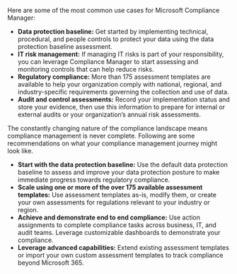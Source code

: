 Here are some of the most common use cases for Microsoft Compliance Manager:
- **Data protection baseline:** Get started by implementing technical, procedural, and people controls to protect your data using the data protection baseline assessment.
- **IT risk management:** If managing IT risks is part of your responsibility, you can leverage Compliance Manager to start assessing and monitoring controls that can help reduce risks. 
- **Regulatory compliance:** More than 175 assessment templates    are available to help your organization comply with national, regional, and industry-specific requirements governing the collection and use of data.
- **Audit and control assessments:** Record your implementation status and store your evidence, then use this information to prepare for internal or external audits or your organization’s annual risk assessments.

The constantly changing nature of the compliance landscape means compliance management is never complete. Following are some recommendations on what your compliance management journey might look like. 
- **Start with the data protection baseline:** Use the default data protection baseline to assess and improve your data protection posture to make immediate progress towards regulatory compliance.
- **Scale using one or more of the over 175 available assessment templates:** Use assessment templates as-is, modify them, or create your own assessments for regulations relevant to your industry or region.
- **Achieve and demonstrate end to end compliance:** Use action assignments to complete compliance tasks across business, IT, and audit teams. Leverage customizable dashboards to demonstrate your compliance.
- **Leverage advanced capabilities:** Extend existing assessment templates or import your own custom assessment templates to track compliance beyond Microsoft 365.
